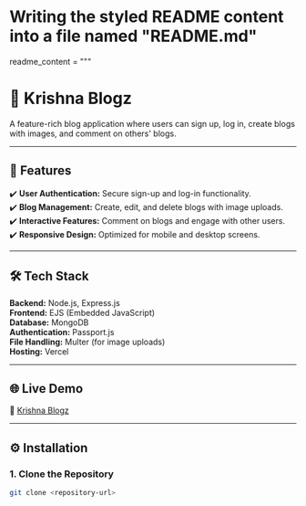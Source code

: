 # Writing the styled README content into a file named "README.md"

readme_content = """
# 🚀 **Krishna Blogz**  

A feature-rich blog application where users can sign up, log in, create blogs with images, and comment on others' blogs.  

---

## 📌 **Features**  
✔️ **User Authentication:** Secure sign-up and log-in functionality.  
✔️ **Blog Management:** Create, edit, and delete blogs with image uploads.  
✔️ **Interactive Features:** Comment on blogs and engage with other users.  
✔️ **Responsive Design:** Optimized for mobile and desktop screens.  

---

## 🛠️ **Tech Stack**  
**Backend:** Node.js, Express.js  
**Frontend:** EJS (Embedded JavaScript)  
**Database:** MongoDB  
**Authentication:** Passport.js  
**File Handling:** Multer (for image uploads)  
**Hosting:** Vercel  

---

## 🌐 **Live Demo**  
🔗 [Krishna Blogz](https://krishna-blogz.vercel.app/)  

---

## ⚙️ **Installation**  

### **1. Clone the Repository**  
```bash  
git clone <repository-url>  

